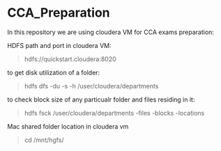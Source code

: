# CCA_Preparation

In this repository we are using cloudera VM for CCA exams preparation:

HDFS path and port in cloudera VM:
> hdfs://quickstart.cloudera:8020

to get disk utilization of a folder:
> hdfs dfs -du -s -h /user/cloudera/departments

to check block size of any particualr folder and files residing in it:
> hdfs fsck /user/cloudera/departments -files -blocks -locations

Mac shared folder location in cloudera vm
> cd /mnt/hgfs/

